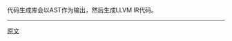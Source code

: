 代码生成库会以AST作为输出，然后生成LLVM IR代码。

---------------------
[原文](https://releases.llvm.org/11.0.0/tools/clang/docs/InternalsManual.html#introduction)